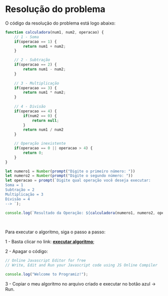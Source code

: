 # Resolução do problema

O código da resolução do problema está logo abaixo:

```jsx
function calculadora(num1, num2, operacao) {
    // 1 - Soma
    if(operacao == 1) {
        return num1 + num2;
    }

    // 2 - Subtração
    if(operacao == 2) {
        return num1 - num2;
    }
    
    // 3 - Multiplicação
    if(operacao == 3) {
        return num1 * num2;
    }
    
    // 4 - Divisão
    if(operacao == 4) {
        if(num2 == 0) {
            return null;
        }
        return num1 / num2
    }

	// Operação inexistente
    if(operacao == 0 || operacao > 4) {
        return 0;
    }
}

let numero1 = Number(prompt("Digite o primeiro número: "))
let numero2 = Number(prompt("Digite o segundo número: "))
let operacao = prompt(`Digite qual operação você deseja executar: 
Soma = 1
Subtração = 2
Multiplicação = 3
Divisão = 4
--> `);

console.log(`Resultado da Operação: ${calculadora(numero1, numero2, operacao)}`);
```

<br>

Para executar o algoritmo, siga o passo a passo:

1 - Basta clicar no link: **[executar algoritmo](https://www.programiz.com/javascript/online-compiler/)**;

2 - Apagar o código:

```jsx
// Online Javascript Editor for free
// Write, Edit and Run your Javascript code using JS Online Compiler

console.log("Welcome to Programiz!");
```

3 - Copiar o meu algoritmo no arquivo criado e executar no botão azul → Run.
